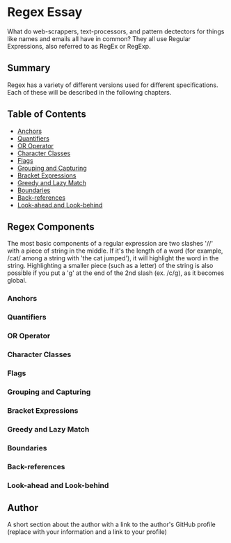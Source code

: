 # Regex Essay

What do web-scrappers, text-processors, and pattern dectectors for things like names and emails all have in common? They all use Regular Expressions, also referred to as RegEx or RegExp.

## Summary

Regex has a variety of different versions used for different specifications. Each of these will be described in the following chapters.

## Table of Contents

- [Anchors](#anchors)
- [Quantifiers](#quantifiers)
- [OR Operator](#or-operator)
- [Character Classes](#character-classes)
- [Flags](#flags)
- [Grouping and Capturing](#grouping-and-capturing)
- [Bracket Expressions](#bracket-expressions)
- [Greedy and Lazy Match](#greedy-and-lazy-match)
- [Boundaries](#boundaries)
- [Back-references](#back-references)
- [Look-ahead and Look-behind](#look-ahead-and-look-behind)

## Regex Components

The most basic components of a regular expression are two slashes '//' with a piece of string in the middle. If it's the length of a word (for example, /cat/ among a string with 'the cat jumped'), it will highlight the word in the string. Highlighting a smaller piece (such as a letter) of the string is also possible if you put a 'g' at the end of the 2nd slash (ex. /c/g), as it becomes global.

### Anchors



### Quantifiers

### OR Operator

### Character Classes

### Flags

### Grouping and Capturing

### Bracket Expressions

### Greedy and Lazy Match

### Boundaries

### Back-references

### Look-ahead and Look-behind

## Author

A short section about the author with a link to the author's GitHub profile (replace with your information and a link to your profile)
